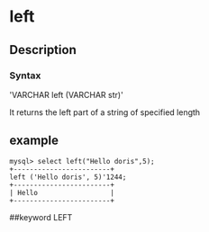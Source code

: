 # left
## Description
### Syntax

'VARCHAR left (VARCHAR str)'


It returns the left part of a string of specified length

## example

```
mysql> select left("Hello doris",5);
+------------------------+
left ('Hello doris', 5)'1244;
+------------------------+
| Hello                  |
+------------------------+
```
##keyword
LEFT
